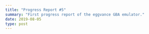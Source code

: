 ```yaml
---
title: "Progress Report #5"
summary: "First progress report of the eggvance GBA emulator."
date: 2019-08-05
type: post
---
```

